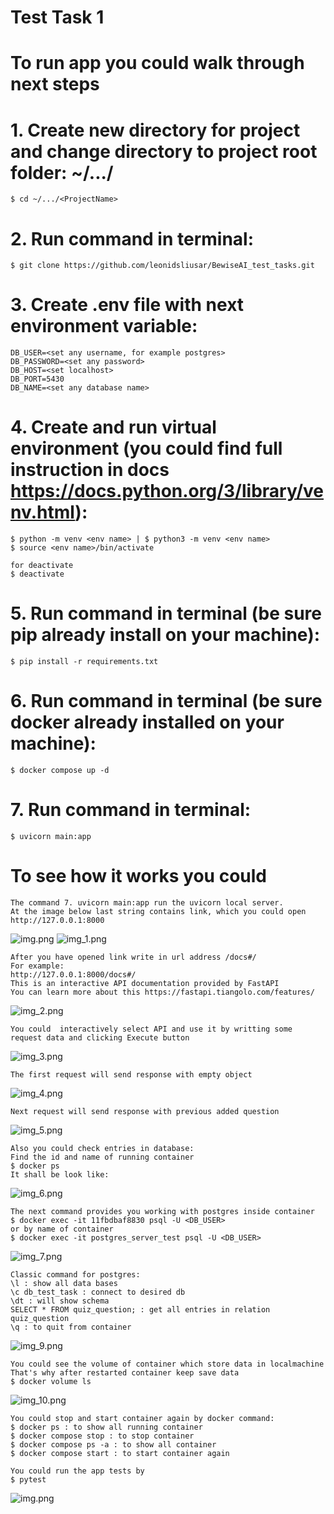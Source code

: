 # Test Task 1
# To run app you could walk through next steps
# 1. Create new directory for project and change directory to project root folder: ~/.../<ProjectName>
    $ cd ~/.../<ProjectName>
# 2. Run command in terminal: 
    $ git clone https://github.com/leonidsliusar/BewiseAI_test_tasks.git
# 3. Create .env file with next environment variable:
    DB_USER=<set any username, for example postgres>
    DB_PASSWORD=<set any password>
    DB_HOST=<set localhost>
    DB_PORT=5430
    DB_NAME=<set any database name>
# 4. Create and run virtual environment (you could find full instruction in docs https://docs.python.org/3/library/venv.html):
    $ python -m venv <env name> | $ python3 -m venv <env name>
    $ source <env name>/bin/activate
    
    for deactivate 
    $ deactivate
# 5. Run command in terminal (be sure pip already install on your machine):
    $ pip install -r requirements.txt 
# 6. Run command in terminal (be sure docker already installed on your machine):
    $ docker compose up -d
# 7. Run command in terminal:
    $ uvicorn main:app

# To see how it works you could 
    The command 7. uvicorn main:app run the uvicorn local server.
    At the image below last string contains link, which you could open
    http://127.0.0.1:8000
![img.png](README/img.png)
![img_1.png](README/img_1.png)

    After you have opened link write in url address /docs#/
    For example:
    http://127.0.0.1:8000/docs#/
    This is an interactive API documentation provided by FastAPI 
    You can learn more about this https://fastapi.tiangolo.com/features/
![img_2.png](README/img_2.png)

    You could  interactively select API and use it by writting some request data and clicking Execute button
![img_3.png](README/img_3.png)
    
    The first request will send response with empty object
![img_4.png](README/img_4.png)
    
    Next request will send response with previous added question
![img_5.png](README/img_5.png)

    Also you could check entries in database:
    Find the id and name of running container
    $ docker ps
    It shall be look like:
![img_6.png](README/img_6.png)
    
    The next command provides you working with postgres inside container
    $ docker exec -it 11fbdbaf8830 psql -U <DB_USER>
    or by name of container
    $ docker exec -it postgres_server_test psql -U <DB_USER>

![img_7.png](README/img_7.png)

    Classic command for postgres:
    \l : show all data bases
    \c db_test_task : connect to desired db
    \dt : will show schema
    SELECT * FROM quiz_question; : get all entries in relation quiz_question
    \q : to quit from container
![img_9.png](README/img_9.png)

    You could see the volume of container which store data in localmachine
    That's why after restarted container keep save data
    $ docker volume ls
![img_10.png](README/img_10.png)

    You could stop and start container again by docker command:
    $ docker ps : to show all running container
    $ docker compose stop : to stop container
    $ docker compose ps -a : to show all container
    $ docker compose start : to start container again

    You could run the app tests by
    $ pytest
![img.png](README/img11.png)
